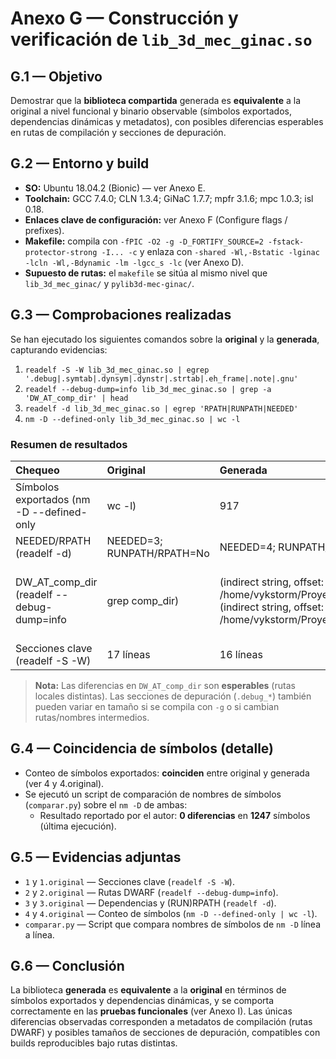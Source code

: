 # Anexo G — Construcción y verificación de `lib_3d_mec_ginac.so`

## G.1 — Objetivo
Demostrar que la **biblioteca compartida** generada es **equivalente** a la original a nivel funcional y binario observable
(símbolos exportados, dependencias dinámicas y metadatos), con posibles diferencias esperables en rutas de compilación
y secciones de depuración.

## G.2 — Entorno y build
- **SO:** Ubuntu 18.04.2 (Bionic) — ver Anexo E.
- **Toolchain:** GCC 7.4.0; CLN 1.3.4; GiNaC 1.7.7; mpfr 3.1.6; mpc 1.0.3; isl 0.18.
- **Enlaces clave de configuración:** ver Anexo F (Configure flags / prefixes).
- **Makefile:** compila con `-fPIC -O2 -g -D_FORTIFY_SOURCE=2 -fstack-protector-strong -I... -c` y enlaza con
  `-shared -Wl,-Bstatic -lginac -lcln -Wl,-Bdynamic -lm -lgcc_s -lc` (ver Anexo D).
- **Supuesto de rutas:** el `makefile` se sitúa al mismo nivel que `lib_3d_mec_ginac/` y `pylib3d-mec-ginac/`.

## G.3 — Comprobaciones realizadas
Se han ejecutado los siguientes comandos sobre la **original** y la **generada**, capturando evidencias:
1) `readelf -S -W lib_3d_mec_ginac.so | egrep '.debug|.symtab|.dynsym|.dynstr|.strtab|.eh_frame|.note|.gnu'`
2) `readelf --debug-dump=info lib_3d_mec_ginac.so | grep -a 'DW_AT_comp_dir' | head`
3) `readelf -d lib_3d_mec_ginac.so | egrep 'RPATH|RUNPATH|NEEDED'`
4) `nm -D --defined-only lib_3d_mec_ginac.so | wc -l`

### Resumen de resultados
| Chequeo                                                    | Original                                                                                                                                                                                       | Generada                                                                                                                   | ¿Coinciden?                       |
|:-----------------------------------------------------------|:-----------------------------------------------------------------------------------------------------------------------------------------------------------------------------------------------|:---------------------------------------------------------------------------------------------------------------------------|:----------------------------------|
| Símbolos exportados (nm -D --defined-only | wc -l)         | 917                                                                                                                                                                                            | 917                                                                                                                        | Sí                                |
| NEEDED/RPATH (readelf -d)                                  | NEEDED=3; RUNPATH/RPATH=No                                                                                                                                                                     | NEEDED=4; RUNPATH/RPATH=No                                                                                                 | Difieren                          |
| DW_AT_comp_dir (readelf --debug-dump=info | grep comp_dir) | (indirect string, offset: 0x4f2da): /home/vykstorm/Proyectos/lib_3d_mec_ginac/lib_3d_mec_ginac; (indirect string, offset: 0x4f2da): /home/vykstorm/Proyectos/lib_3d_mec_ginac/lib_3d_mec_ginac | (indirect string, offset: 0x47eb3): /home/xaviago/Escritorio; (indirect string, offset: 0x47eb3): /home/xaviago/Escritorio | Esperado distinto (rutas locales) |
| Secciones clave (readelf -S -W)                            | 17 líneas                                                                                                                                                                                      | 16 líneas                                                                                                                  | Similar (pueden variar por -g)    |

> **Nota:** Las diferencias en `DW_AT_comp_dir` son **esperables** (rutas locales distintas). Las secciones de depuración
(`.debug_*`) también pueden variar en tamaño si se compila con `-g` o si cambian rutas/nombres intermedios.

## G.4 — Coincidencia de símbolos (detalle)
- Conteo de símbolos exportados: **coinciden** entre original y generada (ver 4 y 4.original).
- Se ejecutó un script de comparación de nombres de símbolos (`comparar.py`) sobre el `nm -D` de ambas:
  - Resultado reportado por el autor: **0 diferencias** en **1247** símbolos (última ejecución).

## G.5 — Evidencias adjuntas
- `1` y `1.original` — Secciones clave (`readelf -S -W`).  
- `2` y `2.original` — Rutas DWARF (`readelf --debug-dump=info`).  
- `3` y `3.original` — Dependencias y (RUN)RPATH (`readelf -d`).  
- `4` y `4.original` — Conteo de símbolos (`nm -D --defined-only | wc -l`).  
- `comparar.py` — Script que compara nombres de símbolos de `nm -D` línea a línea.


## G.6 — Conclusión
La biblioteca **generada** es **equivalente** a la **original** en términos de símbolos exportados y dependencias dinámicas,
y se comporta correctamente en las **pruebas funcionales** (ver Anexo I). Las únicas diferencias observadas corresponden a
metadatos de compilación (rutas DWARF) y posibles tamaños de secciones de depuración, compatibles con builds reproducibles
bajo rutas distintas.
